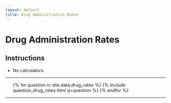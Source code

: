 ```yaml
---
layout: default
title: Drug Administration Rates
---
```

<main>

<h1>Drug Administration Rates</h1>

<section class="instructions">
    <h2>Instructions</h2>
    <ul>
        <li>No calculators.</li>
    </ul>
</section>

<hr>

<ol>
    {% for question in site.data.drug_rates %}
        {% include question_drug_rates.html q=question %}
    {% endfor %}
</ol>

<hr>
</main>

